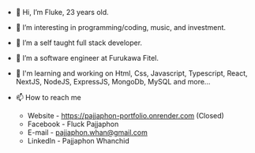 - 👋 Hi, I’m Fluke, 23 years old.
- 👀 I’m interesting in programming/coding, music, and investment.
- 🌱 I’m a self taught full stack developer.
- 💞️ I’m a software engineer at Furukawa Fitel.
-  👀 I'm learning and working on Html, Css, Javascript, Typescript, React, NextJS, NodeJS, ExpressJS, MongoDb, MySQL and more... 

- 📫 How to reach me
  - Website - https://pajjaphon-portfolio.onrender.com (Closed)
  - Facebook - Fluck Pajjaphon
  - E-mail - pajjaphon.whan@gmail.com
  - LinkedIn - Pajjaphon Whanchid
